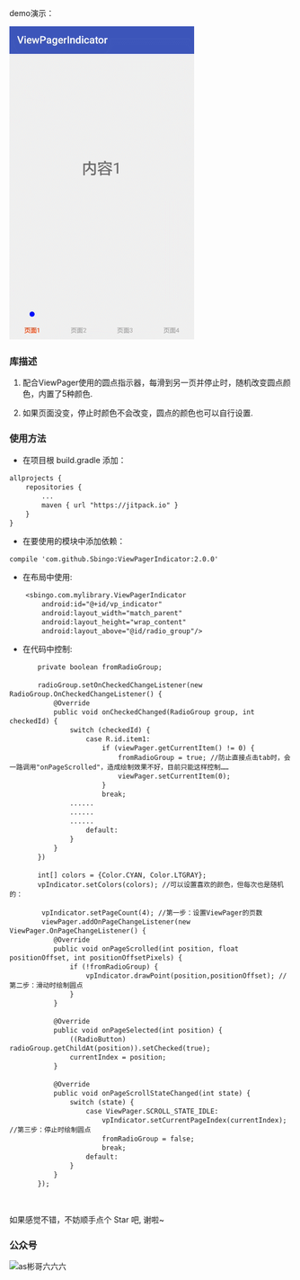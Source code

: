 demo演示：

![](https://github.com/Sbingo/ViewPagerIndicator/raw/master/gif/ViewPagerIndicator.gif) 

### 库描述

 1. 配合ViewPager使用的圆点指示器，每滑到另一页并停止时，随机改变圆点颜色，内置了5种颜色.
 
 2. 如果页面没变，停止时颜色不会改变，圆点的颜色也可以自行设置.
 
### 使用方法

 - 在项目根 build.gradle 添加：
```
allprojects {
	repositories {
		...
		maven { url "https://jitpack.io" }
	}
}
```

 - 在要使用的模块中添加依赖：
```
compile 'com.github.Sbingo:ViewPagerIndicator:2.0.0'
```
 
 - 在布局中使用:
 
```
    <sbingo.com.mylibrary.ViewPagerIndicator
        android:id="@+id/vp_indicator"
        android:layout_width="match_parent"
        android:layout_height="wrap_content"
        android:layout_above="@id/radio_group"/>

```
 - 在代码中控制:
 ```   
        private boolean fromRadioGroup; 

        radioGroup.setOnCheckedChangeListener(new RadioGroup.OnCheckedChangeListener() {
            @Override
            public void onCheckedChanged(RadioGroup group, int checkedId) {
                switch (checkedId) {
                    case R.id.item1:
                        if (viewPager.getCurrentItem() != 0) {
                            fromRadioGroup = true; //防止直接点击tab时，会一路调用"onPageScrolled"，造成绘制效果不好，目前只能这样控制……
                            viewPager.setCurrentItem(0);
                        }
                        break;
			  	......
			  	......
			  	......
                    default:
                }
            }
        })
        
        int[] colors = {Color.CYAN, Color.LTGRAY};
        vpIndicator.setColors(colors); //可以设置喜欢的颜色，但每次也是随机的：
        
         vpIndicator.setPageCount(4); //第一步：设置ViewPager的页数
         viewPager.addOnPageChangeListener(new ViewPager.OnPageChangeListener() {
            @Override
            public void onPageScrolled(int position, float positionOffset, int positionOffsetPixels) {
                if (!fromRadioGroup) { 
                    vpIndicator.drawPoint(position,positionOffset); //第二步：滑动时绘制圆点
                }
            }

            @Override
            public void onPageSelected(int position) {
                ((RadioButton) radioGroup.getChildAt(position)).setChecked(true);
                currentIndex = position;
            }

            @Override
            public void onPageScrollStateChanged(int state) {
                switch (state) {
                    case ViewPager.SCROLL_STATE_IDLE:
                        vpIndicator.setCurrentPageIndex(currentIndex); //第三步：停止时绘制圆点
                        fromRadioGroup = false;
                        break;
                    default:
                }
            }
        });
        
        

```


如果感觉不错，不妨顺手点个 Star 吧, 谢啦~

### 公众号
![as彬哥六六六](https://s2.ax1x.com/2019/03/26/AUooOs.jpg)

